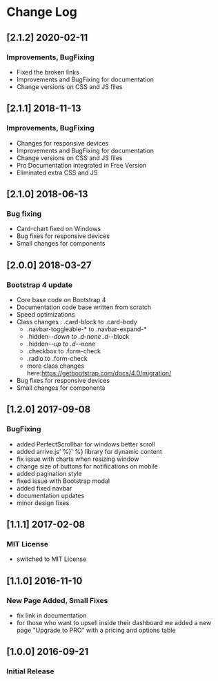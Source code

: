 # Change Log

## [2.1.2] 2020-02-11
### Improvements, BugFixing
- Fixed the broken links
- Improvements and BugFixing for documentation
- Change versions on CSS and JS files

## [2.1.1] 2018-11-13
### Improvements, BugFixing
- Changes for responsive devices
- Improvements and BugFixing for documentation
- Change versions on CSS and JS files
- Pro Documentation integrated in Free Version
- Eliminated extra CSS and JS

## [2.1.0] 2018-06-13
### Bug fixing
- Card-chart fixed on Windows
- Bug fixes for responsive devices
- Small changes for components

## [2.0.0] 2018-03-27
### Bootstrap 4 update
- Core base code on Bootstrap 4
- Documentation code base written from scratch
- Speed optimizations
- Class changes : .card-block to .card-body
    - .navbar-toggleable-* to .navbar-expand-*
    - .hidden-*-down to .d-none .d-*-block
    - .hidden-*-up to .d-*-none
    - .checkbox to .form-check
    - .radio to .form-check
    - more class changes here:https://getbootstrap.com/docs/4.0/migration/
- Bug fixes for responsive devices
- Small changes for components

## [1.2.0] 2017-09-08
### BugFixing
- added PerfectScrollbar for windows better scroll
- added arrive.js' %}'  %} library for dynamic content
- fix issue with charts when resizing window
- change size of buttons for notifications on mobile
- added pagination style
- fixed issue with Bootstrap modal
- added fixed navbar
- documentation updates
- minor design fixes

## [1.1.1] 2017-02-08
### MIT License
- switched to MIT License

## [1.1.0] 2016-11-10
### New Page Added, Small Fixes
- fix link in documentation
- for those who want to upsell inside their dashboard we added a new page "Upgrade to PRO" with a pricing and options table

## [1.0.0] 2016-09-21
### Initial Release
